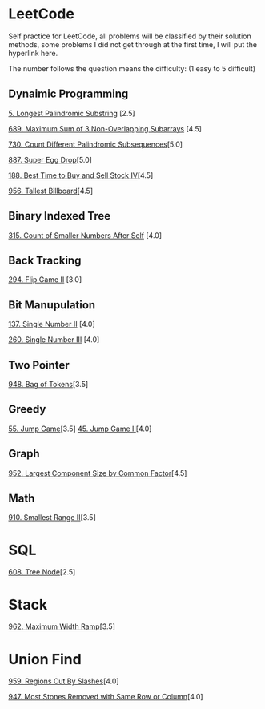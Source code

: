 # LeetCode
Self practice for LeetCode, all problems will be classified by their solution methods,
some problems I did not get through at the first time, I will put the hyperlink here.

The number follows the question means the difficulty: (1 easy to 5 difficult)

## Dynaimic Programming

[5. Longest Palindromic Substring](https://github.com/williamwxz/LeetCode/tree/master/DynamicPrgramming/5.%20Longest%20Palindromic%20Substring) [2.5]

[689. Maximum Sum of 3 Non-Overlapping Subarrays](https://github.com/williamwxz/LeetCode/tree/master/DynamicPrgramming/689.%20Maximum%20Sum%20of%203%20Non-Overlapping%20Subarrays) [4.5]

[730. Count Different Palindromic Subsequences](https://github.com/williamwxz/LeetCode/tree/master/DynamicPrgramming/730.%20Count%20Different%20Palindromic%20Subsequences)[5.0]

[887. Super Egg Drop](https://github.com/williamwxz/LeetCode/tree/master/DynamicPrgramming/887.%20Super%20Egg%20Drop)[5.0]

[188. Best Time to Buy and Sell Stock IV](https://github.com/williamwxz/LeetCode/tree/master/DynamicPrgramming/188.%20Best%20Time%20to%20Buy%20and%20Sell%20Stock%20IV)[4.5]

[956. Tallest Billboard](https://github.com/williamwxz/LeetCode/tree/master/DynamicPrgramming/956.%20Tallest%20Billboard)[4.5]

## Binary Indexed Tree
[315. Count of Smaller Numbers After Self](https://github.com/williamwxz/LeetCode/tree/master/BinaryIndexedTree/315.%20Count%20of%20Smaller%20Numbers%20After%20Self) [4.0]

## Back Tracking
[294. Flip Game II](https://github.com/williamwxz/LeetCode/tree/master/BackTracking/294.%20Flip%20Game%20II) [3.0]

## Bit Manupulation
[137. Single Number II](https://github.com/williamwxz/LeetCode/tree/master/BitMunipulation/137.%20Single%20Number%20II) [4.0]

[260. Single Number III](https://github.com/williamwxz/LeetCode/tree/master/BitMunipulation/260.%20Single%20Number%20III) [4.0]

## Two Pointer
[948. Bag of Tokens](https://github.com/williamwxz/LeetCode/tree/master/TwoPointer/948.%20Bag%20of%20Tokens)[3.5]

## Greedy
[55. Jump Game](https://github.com/williamwxz/LeetCode/tree/master/Greedy/55.%20Jump%20Game)[3.5]
[45. Jump Game II](https://github.com/williamwxz/LeetCode/tree/master/Greedy/45.%20Jump%20Game%20II)[4.0]

## Graph
[952. Largest Component Size by Common Factor](https://github.com/williamwxz/LeetCode/tree/master/Graph/952.%20Largest%20Component%20Size%20by%20Common%20Factor)[4.5]

## Math
[910. Smallest Range II](https://github.com/williamwxz/LeetCode/tree/master/Math/910.%20Smallest%20Range%20II)[3.5]

# SQL
[608. Tree Node](https://github.com/williamwxz/LeetCode/tree/master/SQL)[2.5]

# Stack
[962. Maximum Width Ramp](https://github.com/williamwxz/LeetCode/tree/master/Stack/962.%20Maximum%20Width%20Ramp)[3.5]

# Union Find
[959. Regions Cut By Slashes](https://github.com/williamwxz/LeetCode/tree/master/UnionFind/959.%20Regions%20Cut%20By%20Slashes)[4.0]

[947. Most Stones Removed with Same Row or Column]()[4.0]